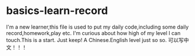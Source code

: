 # basics-learn-record
I'm a new learner,this file is used to put my daily code,including some daily record,homework,play etc.
I'm curious about how high of my level I can touch.This is a start.
Just keep!
A Chinese.English level just so so.
可以写中文！！！
